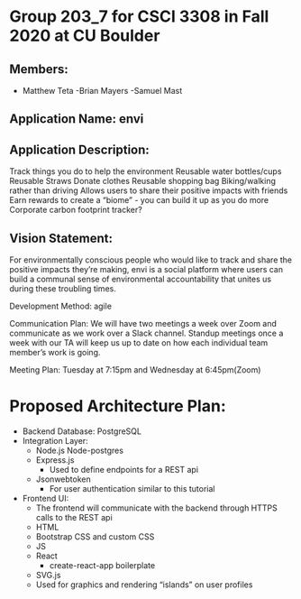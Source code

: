 # Group 203_7 for CSCI 3308 in Fall 2020 at CU Boulder
## Members:

 - Matthew Teta
 -Brian Mayers
-Samuel Mast

## Application Name: envi

## Application Description:
Track things you do to help the environment
Reusable water bottles/cups
Reusable Straws
Donate clothes
Reusable shopping bag
Biking/walking rather than driving
Allows users to share their positive impacts with friends
Earn rewards to create a “biome” - you can build it up as you do more
Corporate carbon footprint tracker?

## Vision Statement:
For environmentally conscious people who would like to track and share the positive impacts they’re making, envi is a social platform where users can build a communal sense of environmental accountability that unites us during these troubling times.

Development Method: agile

Communication Plan: We will have two meetings a week over Zoom and communicate as we work over a Slack channel. Standup meetings once a week with our TA will keep us up to date on how each individual team member’s work is going.

Meeting Plan: Tuesday at 7:15pm and Wednesday at 6:45pm(Zoom)



# Proposed Architecture Plan:

- Backend Database: PostgreSQL
- Integration Layer:
  - Node.js
   Node-postgres
  - Express.js
    - Used to define endpoints for a REST api
  - Jsonwebtoken
    - For user authentication similar to this tutorial
- Frontend UI:
  - The frontend will communicate with the backend through HTTPS calls to the REST api
  - HTML
  - Bootstrap CSS and custom CSS
  - JS
  - React
    - create-react-app boilerplate
  - SVG.js
  - Used for graphics and rendering “islands” on user profiles


